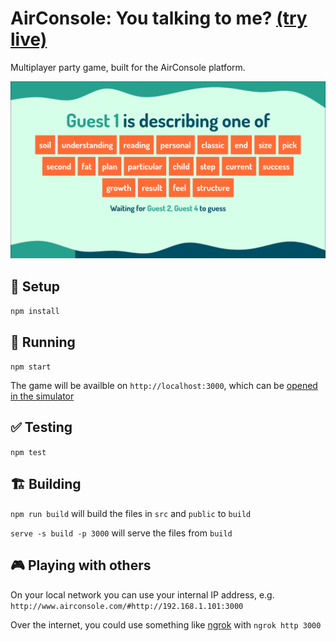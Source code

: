 # AirConsole: You talking to me? [(try live)](https://www.airconsole.com/simulator/#debug:https://domdomegg.github.io/airconsole-you-talking-to-me/)

Multiplayer party game, built for the AirConsole platform.

![A screenshot of the game in progress, showing a set of words and a statement that Guest 1 is describing one of them](./branding/screenshot.png)


## 🔧 Setup

`npm install`

## 🏃 Running

`npm start`

The game will be availble on `http://localhost:3000`, which can be [opened in the simulator](http://www.airconsole.com/simulator/?http=1#http://localhost:3000)

## ✅ Testing

`npm test`

## 🏗 Building

`npm run build` will build the files in `src` and `public` to `build`

`serve -s build -p 3000` will serve the files from `build`

## 🎮 Playing with others

On your local network you can use your internal IP address, e.g. `http://www.airconsole.com/#http://192.168.1.101:3000`

Over the internet, you could use something like [ngrok](https://ngrok.com/) with `ngrok http 3000`